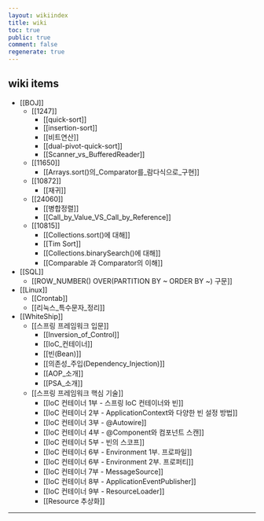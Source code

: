 ```yaml
---
layout: wikiindex
title: wiki
toc: true
public: true
comment: false
regenerate: true
---
```


## wiki items


* [[BOJ]]
  * [[1247]]
    * [[quick-sort]]
    * [[insertion-sort]]
    * [[비트연산]]
    * [[dual-pivot-quick-sort]]
    * [[Scanner_vs_BufferedReader]]
  * [[11650]]
    * [[Arrays.sort()의_Comparator를_람다식으로_구현]]
  * [[10872]]
    * [[재귀]]
  * [[24060]]
    * [[병합정렬]]
	* [[Call_by_Value_VS_Call_by_Reference]]
  * [[10815]]
    * [[Collections.sort()에 대해]]
	* [[Tim Sort]]
	* [[Collections.binarySearch()에 대해]]
	* [[Comparable 과 Comparator의 이해]]
* [[SQL]]
  * [[ROW_NUMBER() OVER(PARTITION BY ~ ORDER BY ~) 구문]]
* [[Linux]]
  * [[Crontab]]
  * [[리눅스_특수문자_정리]]
* [[WhiteShip]]
  * [[스프링 프레임워크 입문]]
  	* [[Inversion_of_Control]]
  	* [[IoC_컨테이너]]
  	* [[빈(Bean)]]
  	* [[의존성_주입(Dependency_Injection)]]
  	* [[AOP_소개]]
  	* [[PSA_소개]]
  * [[스프링 프레임워크 핵심 기술]]
  	* [[IoC 컨테이너 1부 - 스프링 IoC 컨테이너와 빈]]
  	* [[IoC 컨테이너 2부 - ApplicationContext와 다양한 빈 설정 방법]]
  	* [[IoC 컨테이너 3부 - @Autowire]]
  	* [[IoC 컨테이너 4부 - @Component와 컴포넌트 스캔]]
  	* [[IoC 컨테이너 5부 - 빈의 스코프]]
  	* [[IoC 컨테이너 6부 - Environment 1부. 프로파일]]
  	* [[IoC 컨테이너 6부 - Environment 2부. 프로퍼티]]
    * [[IoC 컨테이너 7부 - MessageSource]]
    * [[IoC 컨테이너 8부 - ApplicationEventPublisher]]
    * [[IoC 컨테이너 9부 - ResourceLoader]]
    * [[Resource 추상화]]
---

